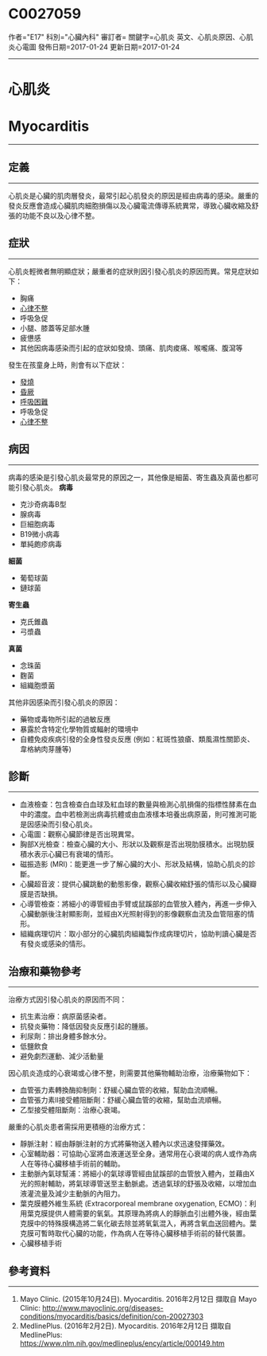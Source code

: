 # C0027059
作者="E17"
科別="心臟內科"
審訂者=
關鍵字=心肌炎 英文、心肌炎原因、心肌炎心電圖
發佈日期=2017-01-24
更新日期=2017-01-24

----------
# 心肌炎
# Myocarditis
----------
## 定義
----------

心肌炎是心臟的肌肉層發炎，最常引起心肌發炎的原因是經由病毒的感染。嚴重的發炎反應會造成心臟肌肉細胞損傷以及心臟電流傳導系統異常，導致心臟收縮及舒張的功能不良以及心律不整。

## 症狀
----------

心肌炎輕微者無明顯症狀；嚴重者的症狀則因引發心肌炎的原因而異。常見症狀如下：

- 胸痛
- [心律不整](C0003811)
- 呼吸急促
- 小腿、膝蓋等足部水腫
- 疲憊感
- 其他因病毒感染而引起的症狀如發燒、頭痛、肌肉痠痛、喉嚨痛、腹瀉等 

發生在孩童身上時，則會有以下症狀：

- [發燒](C0015967)
- [昏厥](C0039070)
- [呼吸困難](C0013404)
- 呼吸急促
- [心律不整](C0003811)
## 病因
----------

病毒的感染是引發心肌炎最常見的原因之一，其他像是細菌、寄生蟲及真菌也都可能引發心肌炎。
**病毒**

- 克沙奇病毒B型  
- 腺病毒
- 巨細胞病毒
- B19微小病毒
- 單純皰疹病毒

**細菌**

- 葡萄球菌
- 鏈球菌

**寄生蟲**

- 克氏錐蟲
- 弓漿蟲

**真菌**

- 念珠菌
- 麴菌
- 組織胞漿菌 

其他非因感染而引發心肌炎的原因：

- 藥物或毒物所引起的過敏反應
- 暴露於含特定化學物質或輻射的環境中
- 自體免疫疾病引發的全身性發炎反應 (例如：紅斑性狼瘡、類風濕性關節炎、韋格納肉芽腫等) 
## 診斷
----------
- 血液檢查：包含檢查白血球及紅血球的數量與檢測心肌損傷的指標性酵素在血中的濃度。血中若檢測出病毒抗體或由血液樣本培養出病原菌，則可推測可能是因感染而引發心肌炎。
- 心電圖：觀察心臟節律是否出現異常。
- 胸部X光檢查：檢查心臟的大小、形狀以及觀察是否出現肋膜積水。出現肋膜積水表示心臟已有衰竭的情形。
- 磁振造影 (MRI)：能更進一步了解心臟的大小、形狀及結構，協助心肌炎的診斷。
- 心臟超音波：提供心臟跳動的動態影像，觀察心臟收縮舒張的情形以及心臟瓣膜是否缺損。
- 心導管檢查：將細小的導管經由手臂或鼠蹊部的血管放入體內，再進一步伸入心臟動脈後注射顯影劑，並經由X光照射得到的影像觀察血流及血管阻塞的情形。
- 組織病理切片：取小部分的心臟肌肉組織製作成病理切片，協助判讀心臟是否有發炎或感染的情形。
## 治療和藥物參考
----------

治療方式因引發心肌炎的原因而不同：

- 抗生素治療：病原菌感染者。
- 抗發炎藥物：降低因發炎反應引起的腫脹。
- 利尿劑：排出身體多餘水分。
- 低鹽飲食
- 避免劇烈運動、減少活動量 

因心肌炎造成的心衰竭或心律不整，則需要其他藥物輔助治療，治療藥物如下：

- 血管張力素轉換酶抑制劑：舒緩心臟血管的收縮，幫助血流順暢。
- 血管張力素II接受體阻斷劑：舒緩心臟血管的收縮，幫助血流順暢。
- 乙型接受體阻斷劑：治療心衰竭。

嚴重的心肌炎患者需採用更積極的治療方式：

- 靜脈注射：經由靜脈注射的方式將藥物送入體內以求迅速發揮藥效。
- 心室輔助器：可協助心室將血液運送至全身。通常用在心衰竭的病人或作為病人在等待心臟移植手術前的輔助。
- 主動脈內氣球幫浦：將細小的氣球導管經由鼠蹊部的血管放入體內，並藉由X光的照射輔助，將氣球導管送至主動脈處。透過氣球的舒張及收縮，以增加血液灌流量及減少主動脈的內阻力。
- 葉克膜體外維生系統 (Extracorporeal membrane oxygenation, ECMO)：利用葉克膜提供人體需要的氧氣。其原理為將病人的靜脈血引出體外後，經由葉克膜中的特殊膜構造將二氧化碳去除並將氧氣混入，再將含氧血送回體內。葉克膜可暫時取代心臟的功能，作為病人在等待心臟移植手術前的替代裝置。
- 心臟移植手術
## 參考資料
----------
1. Mayo Clinic. (2015年10月24日). Myocarditis. 2016年2月12日 擷取自 Mayo Clinic: 
  http://www.mayoclinic.org/diseases-conditions/myocarditis/basics/definition/con-20027303
2. MedlinePlus. (2016年2月2日). Myocarditis. 2016年2月12日 擷取自MedlinePlus:
  https://www.nlm.nih.gov/medlineplus/ency/article/000149.htm

